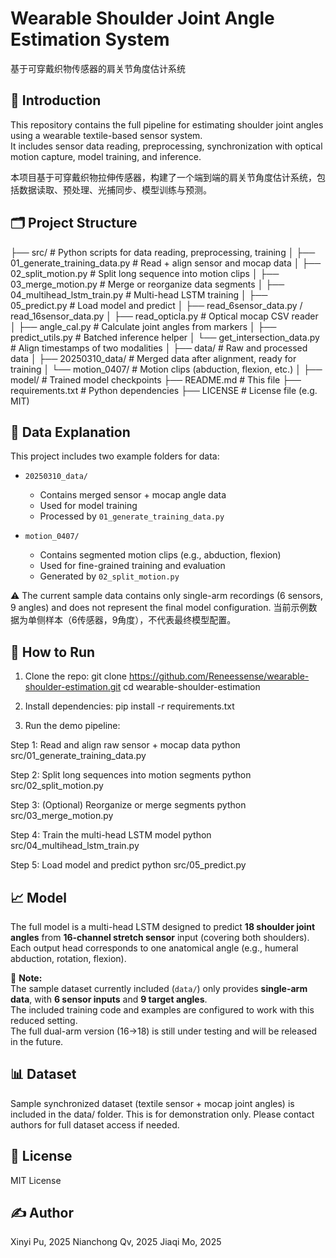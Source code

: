 # Wearable Shoulder Joint Angle Estimation System  
基于可穿戴织物传感器的肩关节角度估计系统

## 📌 Introduction  
This repository contains the full pipeline for estimating shoulder joint angles using a wearable textile-based sensor system.  
It includes sensor data reading, preprocessing, synchronization with optical motion capture, model training, and inference.  

本项目基于可穿戴织物拉伸传感器，构建了一个端到端的肩关节角度估计系统，包括数据读取、预处理、光捕同步、模型训练与预测。

## 🗂️ Project Structure

├── src/                      # Python scripts for data reading, preprocessing, training
│   ├── 01_generate_training_data.py     # Read + align sensor and mocap data
│   ├── 02_split_motion.py               # Split long sequence into motion clips
│   ├── 03_merge_motion.py               # Merge or reorganize data segments
│   ├── 04_multihead_lstm_train.py       # Multi-head LSTM training
│   ├── 05_predict.py                    # Load model and predict
│   ├── read_6sensor_data.py / read_16sensor_data.py
│   ├── read_opticla.py                 # Optical mocap CSV reader
│   ├── angle_cal.py                    # Calculate joint angles from markers
│   ├── predict_utils.py                # Batched inference helper
│   └── get_intersection_data.py        # Align timestamps of two modalities
│
├── data/                     # Raw and processed data
│   ├── 20250310_data/                # Merged data after alignment, ready for training
│   └── motion_0407/                  # Motion clips (abduction, flexion, etc.)
│
├── model/                    # Trained model checkpoints
├── README.md                 # This file
├── requirements.txt          # Python dependencies
├── LICENSE                   # License file (e.g. MIT)


## 📁 Data Explanation

This project includes two example folders for data:

- `20250310_data/`  
  - Contains merged sensor + mocap angle data  
  - Used for model training  
  - Processed by `01_generate_training_data.py`

- `motion_0407/`  
  - Contains segmented motion clips (e.g., abduction, flexion)  
  - Used for fine-grained training and evaluation  
  - Generated by `02_split_motion.py`

⚠️ The current sample data contains only single-arm recordings (6 sensors, 9 angles) and does not represent the final model configuration.
    当前示例数据为单侧样本（6传感器，9角度），不代表最终模型配置。


## 🚀 How to Run
1. Clone the repo:
git clone https://github.com/Reneessense/wearable-shoulder-estimation.git
cd wearable-shoulder-estimation

2. Install dependencies:
pip install -r requirements.txt

3. Run the demo pipeline:

Step 1: Read and align raw sensor + mocap data
  python src/01_generate_training_data.py

Step 2: Split long sequences into motion segments
  python src/02_split_motion.py

Step 3: (Optional) Reorganize or merge segments
  python src/03_merge_motion.py

Step 4: Train the multi-head LSTM model
  python src/04_multihead_lstm_train.py

Step 5: Load model and predict
  python src/05_predict.py


## 📈 Model

The full model is a multi-head LSTM designed to predict **18 shoulder joint angles** from **16-channel stretch sensor** input (covering both shoulders).  
Each output head corresponds to one anatomical angle (e.g., humeral abduction, rotation, flexion).

🔎 **Note:**  
The sample dataset currently included (`data/`) only provides **single-arm data**, with **6 sensor inputs** and **9 target angles**.  
The included training code and examples are configured to work with this reduced setting.  
The full dual-arm version (16→18) is still under testing and will be released in the future.


## 📊 Dataset
Sample synchronized dataset (textile sensor + mocap joint angles) is included in the data/ folder.
This is for demonstration only. Please contact authors for full dataset access if needed.

## 📄 License
MIT License

## ✍️ Author
Xinyi Pu, 2025
Nianchong Qv, 2025
Jiaqi Mo, 2025

